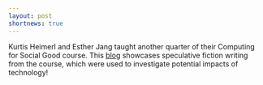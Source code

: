 ```yaml
---
layout: post
shortnews: true
---
```


Kurtis Heimerl and Esther Jang taught another quarter of their Computing for Social Good course. This [blog](https://medium.com/uw-cse-computing-for-social-good-course) showcases speculative fiction writing from the course, which were used to investigate potential impacts of technology!